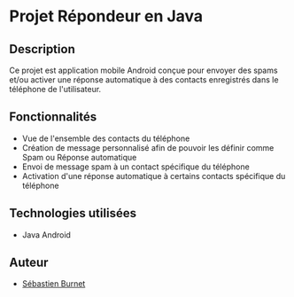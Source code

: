 # Projet Répondeur en Java

## Description
Ce projet est application mobile Android conçue pour envoyer des spams et/ou  activer une réponse automatique à des contacts enregistrés dans le téléphone de l'utilisateur.

## Fonctionnalités
- Vue de l'ensemble des contacts du téléphone
- Création de message personnalisé afin de pouvoir les définir comme Spam ou Réponse automatique
- Envoi de message spam à un contact spécifique du téléphone
- Activation d'une réponse automatique à certains contacts spécifique du téléphone

## Technologies utilisées
- Java Android

## Auteur
- [Sébastien Burnet](https://github.com/sebastien-brnt)